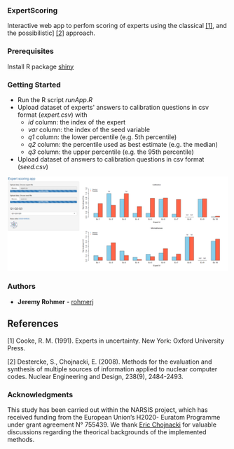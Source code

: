 ### ExpertScoring
Interactive web app to perfom scoring of experts using the classical [[1]](#1), and the possibilistic] [[2]](#2) approach. 

### Prerequisites
Install R package [shiny](https://shiny.rstudio.com/)

### Getting Started
* Run the R script *runApp.R*
* Upload dataset of experts' answers to calibration questions in csv format (*expert.csv*) with
  * *id* column: the index of the expert
  * *var* column: the index of the seed variable
  * *q1* column: the lower percentile (e.g. 5th percentile)
  * *q2* column: the percentile used as best estimate (e.g. the median)
  * *q3* column: the upper percentile (e.g. the 95th percentile)
* Upload dataset of answers to calibration questions in csv format (*seed.csv*)

<p align="center">
  <img src="./img/example.png" alt="Size Limit CLI" width="738">
</p>

### Authors
* **Jeremy Rohmer** - [rohmerj](https://orcid.org/0000-0001-9083-5965)

## References
<a id="1">[1]</a> 
Cooke, R. M. (1991). 
Experts in uncertainty. New York: Oxford
University Press.

<a id="2">[2]</a>
Destercke, S., Chojnacki, E. (2008).
Methods for the evaluation and synthesis of multiple sources of information applied to nuclear computer codes.
Nuclear Engineering and Design, 238(9), 2484-2493.

### Acknowledgments
This study has been carried out within the NARSIS project, which has received funding from the European Union’s H2020-
Euratom Programme under grant agreement N° 755439. 
We thank [Eric Chojnacki](https://www.researchgate.net/profile/Eric_Chojnacki) for valuable discussions regarding the theorical backgrounds of the implemented methods.
